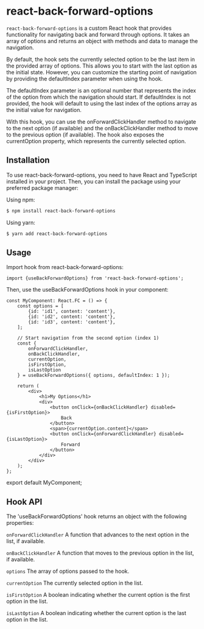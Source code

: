 # react-back-forward-options

`react-back-forward-options` is a custom React hook that provides functionality for navigating back and forward through options. It takes an array of options and returns an object with methods and data to manage the navigation.

By default, the hook sets the currently selected option to be the last item in the provided array of options. This allows you to start with the last option as the initial state. However, you can customize the starting point of navigation by providing the defaultIndex parameter when using the hook.

The defaultIndex parameter is an optional number that represents the index of the option from which the navigation should start. If defaultIndex is not provided, the hook will default to using the last index of the options array as the initial value for navigation.

With this hook, you can use the onForwardClickHandler method to navigate to the next option (if available) and the onBackClickHandler method to move to the previous option (if available). The hook also exposes the currentOption property, which represents the currently selected option.

## Installation

To use react-back-forward-options, you need to have React and TypeScript installed in your project. Then, you can install the package using your preferred package manager:

Using npm:

```bash
$ npm install react-back-forward-options
```

Using yarn:

```bash
$ yarn add react-back-forward-options
```

## Usage

Import hook from react-back-forward-options:

`import {useBackForwardOptions} from 'react-back-forward-options';`

Then, use the useBackForwardOptions hook in your component:

    const MyComponent: React.FC = () => {
        const options = [
            {id: 'id1', content: 'content'},
            {id: 'id2', content: 'content'},
            {id: 'id3', content: 'content'},
        ];

        // Start navigation from the second option (index 1)
        const {
            onForwardClickHandler,
            onBackClickHandler,
            currentOption,
            isFirstOption,
            isLastOption
        } = useBackForwardOptions({ options, defaultIndex: 1 });

        return (
            <div>
                <h1>My Options</h1>
                <div>
                    <button onClick={onBackClickHandler} disabled={isFirstOption}>
                        Back
                    </button>
                    <span>{currentOption.content}</span>
                    <button onClick={onForwardClickHandler} disabled={isLastOption}>
                        Forward
                    </button>
                </div>
            </div>
        );
    };

export default MyComponent;

## Hook API

The 'useBackForwardOptions' hook returns an object with the following properties:

`onForwardClickHandler`
A function that advances to the next option in the list, if available.

`onBackClickHandler`
A function that moves to the previous option in the list, if available.

`options`
The array of options passed to the hook.

`currentOption`
The currently selected option in the list.

`isFirstOption`
A boolean indicating whether the current option is the first option in the list.

`isLastOption`
A boolean indicating whether the current option is the last option in the list.
